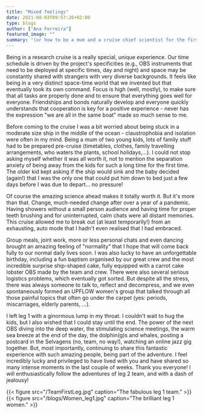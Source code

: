 ```yaml
---
title: "Mixed feelings"
date: 2021-08-03T09:57:26+02:00
type: blogs
author: ["Ana Ferreira"]
featured_image: ""
summary: "(or how to be a mum and a cruise chief scientist for the first time)"
---
```


Being in a research cruise is a really special, unique experience. Our time schedule is driven by the project's specificities (e.g., OBS instruments that need to be deployed at specific times, day and night) and space may be constantly shared with strangers with very diverse backgrounds. It feels like being in a very distinct space-time world that we invented but that eventually took its own command. Focus is high (well, mostly), to make sure that all tasks are properly done and to ensure that everything goes well for everyone. Friendships and bonds naturally develop and everyone quickly understands that cooperation is key for a positive experience - never has the expression "we are all in the same boat" made so much sense to me.

Before coming to the cruise I was a bit worried about being stuck in a moderate size ship in the middle of the ocean - claustrophobia and isolation were often in my mind. Being a mum of two young kids, lots of family stuff had to be prepared pre-cruise (timetables, clothes, family travelling arrangements, who waters the plants, school holidays,...). I could not stop asking myself whether it was all worth it, not to mention the separation anxiety of being away from the kids for such a long time for the first time. The older kid kept asking if the ship would sink and the baby decided (again!) that I was the only one that could put him down to bed just a few days before I was due to depart... no pressure!

Of course the amazing science ahead makes it totally worth it. But it's more than that. Change, much-needed change after over a year of a pandemic. Having showers without a small person audience and having time for proper teeth brushing and for uninterrupted, calm chats were all distant memories. This cruise allowed me to break out (at least temporarily!) from an exhausting, auto mode that I hadn't even realised that I had embraced.

Group meals, joint work, more or less personal chats and even dancing brought an amazing feeling of "normality" that I hope that will come back fully to our normal daily lives soon. I was also lucky to have an unforgettable birthday, including a fun baptism organised by our great crew and the most incredible surprise ship-shaped cake, fully equipped with a carrot cake lobster OBS made by the team and crew. There were also several serious logistics problems, which eventually got sorted. But despite all the stress, there was always someone to talk to, reflect and decompress, and we even spontaneously formed an UPFLOW women's group that talked through all those painful topics that often go under the carpet (yes: periods, miscarriages, elderly parents, ...).

I left leg 1 with a ginormous lump in my throat. I couldn't wait to hug the kids, but I also wished that I could stay until the end. The power of the next OBS diving into the deep water, the stimulating science meetings, the warm sea breeze at the end of the day, the dolphin(g)s and whales, posting a postcard in the Selvagens (no, team, no way!), watching an online jazz gig together. But, most importantly, continuing to share this fantastic experience with such amazing people, being part of the adventure. I feel incredibly lucky and privileged to have lived with you and have shared so many intense moments in the last couple of weeks. Thank you everyone! I will enthusiastically follow the adventures of leg 2 team, and with a dash of jealousy!

{{< figure src="/TeamFirstLeg.jpg" caption="The fabulous leg 1 team." >}}
{{< figure src="/blogs/Women_leg1.jpg" caption="The brilliant leg 1 women." >}}

